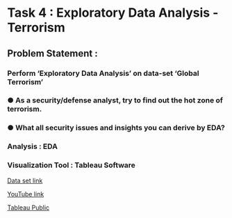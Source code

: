 # Task 4 : Exploratory Data Analysis - Terrorism
## Problem Statement : 
### Perform ‘Exploratory Data Analysis’ on data-set ‘Global Terrorism’
### ● As a security/defense analyst, try to find out the hot zone of terrorism.
### ● What all security issues and insights you can derive by EDA?
### Analysis : EDA
### Visualization Tool : Tableau Software

[Data set link](https://bit.ly/2TK5Xn5)


[YouTube link](https://www.youtube.com/watch?v=cGBT7GhN-J8)


[Tableau Public](https://public.tableau.com/app/profile/ashish.sahu3987/viz/Task4ExploratoryDataAnalysis-Terrorism_16345626048260/Dashboard1)
